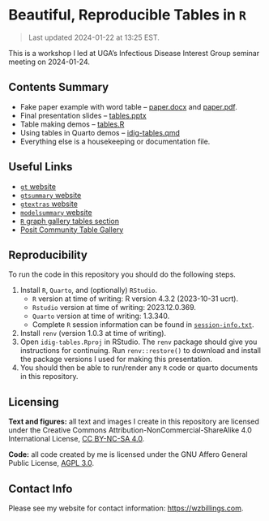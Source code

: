 
<!-- README.md is generated from README.Rmd. Please edit that file -->

# Beautiful, Reproducible Tables in `R`

> Last updated 2024-01-22 at 13:25 EST.

This is a workshop I led at UGA’s Infectious Disease Interest Group
seminar meeting on 2024-01-24.

<!-- badges: start -->
<!-- badges: end -->

## Contents Summary

- Fake paper example with word table – [paper.docx](paper.docx) and
  [paper.pdf](paper.pdf).
- Final presentation slides – [tables.pptx](tables.pptx)
- Table making demos – [tables.R](tables.R)
- Using tables in Quarto demos – [idig-tables.qmd](idig-tables.qmd)
- Everything else is a housekeeping or documentation file.

## Useful Links

- [`gt` website](https://gt.rstudio.com/)
- [`gtsummary` website](https://www.danieldsjoberg.com/gtsummary/)
- [`gtextras` website](https://jthomasmock.github.io/gtExtras/)
- [`modelsummary` website](https://modelsummary.com/)
- [`R` graph gallery tables
  section](https://r-graph-gallery.com/table.html)
- [Posit Community Table
  Gallery](https://community.rstudio.com/c/table-gallery/64)

## Reproducibility

To run the code in this repository you should do the following steps.

1.  Install `R`, `Quarto`, and (optionally) `RStudio`.
    - `R` version at time of writing: R version 4.3.2 (2023-10-31 ucrt).
    - `Rstudio` version at time of writing: 2023.12.0.369.
    - `Quarto` version at time of writing: 1.3.340.
    - Complete `R` session information can be found in
      [`session-info.txt`](session-info.txt).
2.  Install `renv` (version 1.0.3 at time of writing).
3.  Open `idig-tables.Rproj` in RStudio. The `renv` package should give
    you instructions for continuing. Run `renv::restore()` to download
    and install the package versions I used for making this
    presentation.
4.  You should then be able to run/render any `R` code or quarto
    documents in this repository.

## Licensing

**Text and figures:** all text and images I create in this repository
are licensed under the Creative Commons
Attribution-NonCommercial-ShareAlike 4.0 International License, [CC
BY-NC-SA 4.0](https://creativecommons.org/licenses/by-nc-sa/4.0/).

**Code:** all code created by me is licensed under the GNU Affero
General Public License, [AGPL 3.0](LICENSE.md).

## Contact Info

Please see my website for contact information: <https://wzbillings.com>.
